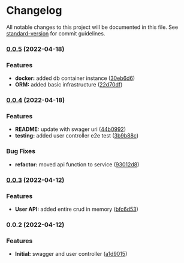 # Changelog

All notable changes to this project will be documented in this file. See [standard-version](https://github.com/conventional-changelog/standard-version) for commit guidelines.

### [0.0.5](https://github.com/adrihle/nest-rt/compare/v0.0.4...v0.0.5) (2022-04-18)


### Features

* **docker:** added db container instance ([30eb6d6](https://github.com/adrihle/nest-rt/commit/30eb6d6f047f719ab7ff078ce9643e2eb9ad2166))
* **ORM:** added basic infrastructure ([22d70df](https://github.com/adrihle/nest-rt/commit/22d70df6b2cd93556bf6049e9952416c9f31a108))

### [0.0.4](https://github.com/adrihle/nest-rt/compare/v0.0.3...v0.0.4) (2022-04-18)


### Features

* **README:** update with swager uri ([44b0992](https://github.com/adrihle/nest-rt/commit/44b09928837f26e2f8a26d3198b17b2e1885d3d3))
* **testing:** added user controller e2e test ([3b9b88c](https://github.com/adrihle/nest-rt/commit/3b9b88c11a91f88670cbe2ee6c5405eacaf76058))


### Bug Fixes

* **refactor:** moved api function to service ([93012d8](https://github.com/adrihle/nest-rt/commit/93012d845da13ffe8bde9e2a740419d21ba9f375))

### [0.0.3](https://github.com/adrihle/nest-rt/compare/v0.0.2...v0.0.3) (2022-04-12)


### Features

* **User API:** added entire crud in memory ([bfc6d53](https://github.com/adrihle/nest-rt/commit/bfc6d53f4f05ee7880ae9bf6741fcfaf1a9e97ee))

### 0.0.2 (2022-04-12)


### Features

* **Initial:** swagger and user controller ([a1d9015](https://github.com/adrihle/nest-rt/commit/a1d9015b38a3644e501fdca26fa66c571cd3c960))
